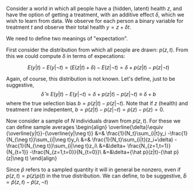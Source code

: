 Consider a world in which all people have
a (hidden, latent) health $z$, and have
the option of getting a treatment, with an
additive effect $\delta$, which we wish to
learn from data. We observe for each person
a binary variable for treatment $t$ and observe
their total health $y=z+\delta t$. 

We need to define two meanings of "expectation".

First consider the distribution from which all
people are drawn: $p(z,t)$. From this we could
compute $\delta$ in terms of expecations:

$$
E(y|t)-E(y|\neg t)=(E(z|t)+\delta)-E(z|\neg t)=\delta+p(z|t)-p(z|\neg t)
$$

Again, of course, this distribution is not known. Let's
define, just to be suggestive,
$$
{\hat{\delta}}\equiv
E(y|t)-E(y|\neg t)=\delta+p(z|t)-p(z|\neg t)\equiv\delta+b
$$
where the true selection bias $b=p(z| t)-p(z|\neg t)$. Note that
if $z$ (health) and treatment $t$ are indepentent, 
$b=p(z|t)-p(z|\neg t)=p(z)-p(z)=0$.


Now consider a sample of $N$ individuals drawn from $p(z,t)$.
For these we can define sample averages
\begin{align}
 \overline{\delta}\equiv
{\overline{y|t}}-{\overline{y|\neg t}}
 &=&  \frac{1}{N_t}\sum_{i|t}y_i
 -\frac{1}{N_{\neg t}}\sum_{i|\neg t}y_i\\
 &=&  \frac{1}{N_t}\sum_{i|t}(z_i+\delta)
 -\frac{1}{N_{\neg t}}\sum_{i|\neg t}z_i\\
 &=&\delta+
 \frac{N_{z=1,t=1}}{N_{t=1}}
 -\frac{N_{z=1,t=0}}{N_{t=0}}\\
 &=&\delta+{\hat p}(z|t)-{\hat p}(z|\neg t)
\end{align}

Since ${\hat p}$ refers to a sampled quantity
it will in general be nonzero, even if $p(z,t)=p(z)p(t)$ in the
true distribution. We can define, to be suggestive,
${\bar b}={\hat{p}}(z,t)-{\hat{p}}(z,\neg t)$
